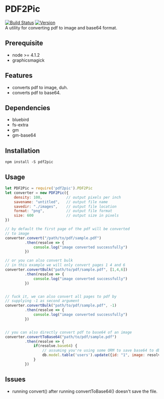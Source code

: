 # PDF2Pic  
[![Build Status](https://travis-ci.org/yakovmeister/pdf2image.svg?branch=1.0)](https://travis-ci.org/yakovmeister/pdf2image)
[![Version](https://img.shields.io/badge/version-1.2.2-blue.svg)](https://github.com/yakovmeister/pdf2image/tree/1.0)  
A utility for converting pdf to image and base64 format.  

## Prerequisite  
  
* node >= 4.1.2 
* graphicsmagick

## Features  
  
* converts pdf to image, duh.  
* converts pdf to base64.  
  
## Dependencies
  
* bluebird  
* fs-extra  
* gm  
* gm-base64
  
## Installation  
  
```
npm install -S pdf2pic
```
  
## Usage  
  
```javascript
let PDF2Pic = require('pdf2pic').PDF2Pic
let converter = new PDF2Pic({
    density: 100,           // output pixels per inch
    savename: "untitled",   // output file name
    savedir: "./images",    // output file location
    format: "png",          // output file format
    size: 600               // output size in pixels
})

// by default the first page of the pdf will be converted
// to image
converter.convert("/path/to/pdf/sample.pdf")
         .then(resolve => {
             console.log("image converted successfully")
         })

// or you can also convert bulk
// in this example we will only convert pages 1 4 and 6
converter.convertBulk("path/to/pdf/sample.pdf", [1,4,6])
         .then(resolve => {
             console.log("image converted successfully")
         })


// fuck it, we can also convert all pages to pdf by
// supplying -1 as second argument
converter.convertBulk("path/to/pdf/sample.pdf", -1)
         .then(resolve => {
             console.log("image converted successfully")
         })


// you can also directly convert pdf to base64 of an image
converter.convertToBase64("path/to/pdf/sample.pdf")
         .then(resolve => {
             if(resolve.base64) {
                 // assuming you're using some ORM to save base64 to db
                 db.model.table('users').update({id: "1", image: resolve.base64})
             }
         })
```  
  
## Issues  
  
* running convert() after running convertToBase64() doesn't save the file.
